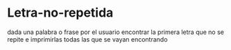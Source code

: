 # Letra-no-repetida
dada una palabra o frase por el usuario encontrar la primera letra que no se repite e imprimirlas todas las que se vayan encontrando
